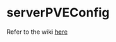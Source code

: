 # serverPVEConfig

Refer to the wiki [here](https://github.com/LATINO-BICEPS/serverPVEConfig/wiki/First-Steps)
